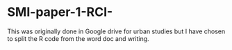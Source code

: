 # SMI-paper-1-RCI-
This was originally done in Google drive for urban studies but I have chosen to split the R code from the word doc and writing.
